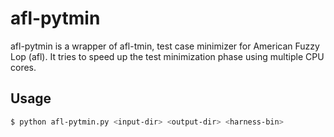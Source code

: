 # afl-pytmin

afl-pytmin is a wrapper of afl-tmin, test case minimizer for American Fuzzy Lop (afl). It tries to speed up the test minimization phase using multiple CPU cores.

## Usage

```sh
$ python afl-pytmin.py <input-dir> <output-dir> <harness-bin>
```
